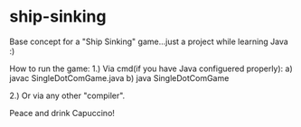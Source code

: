 # ship-sinking
Base concept for a "Ship Sinking" game...just a project while learning Java :)

How to run the game:
1.) Via cmd(if you have Java configuered properly): 
  a) javac SingleDotComGame.java
  b) java SingleDotComGame
  
2.) Or via any other "compiler".

Peace and drink Capuccino!
